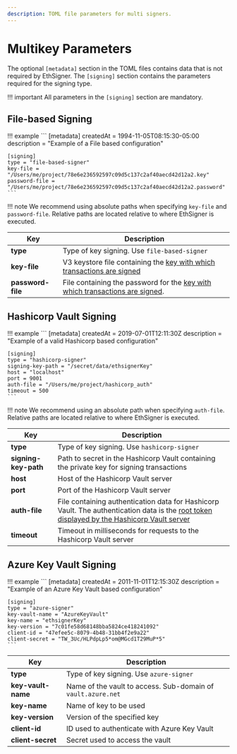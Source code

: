 ```yaml
---
description: TOML file parameters for multi signers.
---
```


# Multikey Parameters

The optional `[metadata]` section in the TOML files contains data that is not required by EthSigner.
The `[signing]` section contains the parameters required for the signing type.

!!! important
    All parameters in the `[signing]` section are mandatory.

## File-based Signing

!!! example
    ```
    [metadata]
    createdAt = 1994-11-05T08:15:30-05:00
    description = "Example of a File based configuration"

    [signing]
    type = "file-based-signer"
    key-file = "/Users/me/project/78e6e236592597c09d5c137c2af40aecd42d12a2.key"
    password-file = "/Users/me/project/78e6e236592597c09d5c137c2af40aecd42d12a2.password"
    ```

!!! note
    We recommend using absolute paths when specifying `key-file` and `password-file`. Relative paths are located relative to where EthSigner is executed.

| Key                  | Description                           |
|----------------------|---------------------------------------|
| **type**             | Type of key signing. Use `file-based-signer`|  
| **key-file**         | V3 keystore file containing the [key with which transactions are signed](../Tutorials/Multifile.md#create-password-and-key-files) |
| **password-file**    | File containing the password for the [key with which transactions are signed](../Tutorials/Multifile.md#create-password-and-key-files).    |


## Hashicorp Vault Signing

!!! example
    ```
    [metadata]
    createdAt = 2019-07-01T12:11:30Z
    description = "Example of a valid Hashicorp based configuration"

    [signing]
    type = "hashicorp-signer"
    signing-key-path = "/secret/data/ethsignerKey"
    host = "localhost"
    port = 9001
    auth-file = "/Users/me/project/hashicorp_auth"
    timeout = 500
    ```

!!! note
    We recommend using an absolute path when specifying `auth-file`. Relative paths are located relative to where EthSigner is executed.

| Key                  | Description                           |
|----------------------|---------------------------------------|
| **type**             | Type of key signing. Use `hashicorp-signer`|  
| **signing-key-path** | Path to secret in the Hashicorp Vault containing the private key for signing transactions |
| **host**             | Host of the Hashicorp Vault server  |
| **port**             | Port of the Hashicorp Vault server  |
| **auth-file**        | File containing authentication data for Hashicorp Vault. The authentication data is the [root token displayed by the Hashicorp Vault server](../HowTo/Store-Keys/Use-Hashicorp.md#storing-private-key-in-hashcorp-vault)    |
| **timeout**    | Timeout in milliseconds for requests to the Hashicorp Vault server    |

## Azure Key Vault Signing

!!! example
    ```
    [metadata]
    createdAt = 2011-11-01T12:15:30Z
    description = "Example of an Azure Key Vault based configuration"

    [signing]
    type = "azure-signer"
    key-vault-name = "AzureKeyVault"
    key-name = "ethsignerKey"
    key-version = "7c01fe58d68148bba5824ce418241092"
    client-id = "47efee5c-8079-4b48-31bb4f2e9a22"
    client-secret = "TW_3Uc/HLPdpLp5*om@MGcd1T29MuP*5"
    ```

| Key                  | Description                           |
|----------------------|---------------------------------------|
| **type**             | Type of key signing. Use `azure-signer`|  
| **key-vault-name**   | Name of the vault to access. Sub-domain of `vault.azure.net` |
| **key-name**         | Name of key to be used |
| **key-version**      | Version of the specified key |
| **client-id**        | ID used to authenticate with Azure Key Vault |
| **client-secret**    | Secret used to access the vault |
